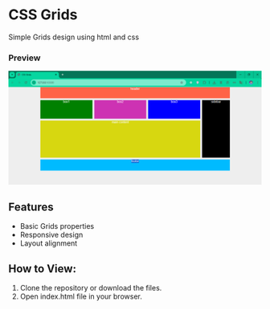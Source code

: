 # CSS Grids

Simple Grids design using html and css

### Preview
![screenshot](./images/Screenshot_8.png)

## Features
- Basic Grids properties
- Responsive design
- Layout alignment

## How to View:
1. Clone the repository or download the files.  
2. Open index.html file in your browser.

